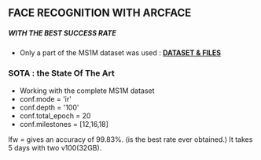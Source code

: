 ## FACE RECOGNITION WITH ARCFACE
##### WITH THE BEST SUCCESS RATE
- Only a part of the MS1M dataset was used : **[DATASET & FILES](https://drive.google.com/file/d/1wjA5Gtx6EnH9W4m9gbFwzkBUWjceFqT3/view?usp=sharing)**

  

### SOTA : the State Of The Art
- Working with the complete MS1M dataset
- conf.mode = 'ir'
- conf.depth = '100'
- conf.total_epoch = 20
- conf.milestones = [12,16,18]

lfw = gives an accuracy of 99.83%. (is the best rate ever obtained.)
It takes 5 days with two v100(32GB).
